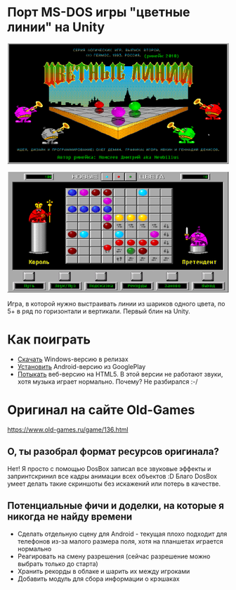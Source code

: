 # Порт MS-DOS игры "цветные линии" на Unity

![Заставка](ReadmePics/pic1.png)

![Игровой процесс](ReadmePics/pic2.png)

Игра, в которой нужно выстраивать линии из шариков одного цвета, по 5+ в ряд по горизонтали и вертикали.
Первый блин на Unity.

# Как поиграть

* [Скачать](https://github.com/Newbilius/ColorLinesUnity/releases) Windows-версию в релизах
* [Установить](https://play.google.com/store/apps/details?id=com.newbilius.lines) Android-версию из GooglePlay
* [Потыкать](http://www.old-hard.ru/color_lines_unity/) веб-версию на HTML5. В этой версии не работают звуки, хотя музыка играет нормально. Почему? Не разбирался :-/

# Оригинал на сайте Old-Games
https://www.old-games.ru/game/136.html

## О, ты разобрал формат ресурсов оригинала?
Нет! Я просто с помощью DosBox записал все звуковые эффекты и запринтскринил все кадры анимации всех объектов :D Благо DosBox умеет делать такие скриншоты без искажений или потерь в качестве.

## Потенциальные фичи и доделки, на которые я никогда не найду времени

* Сделать отдельную сцену для Android - текущая плохо подходит для телефонов из-за малого размера поля, хотя на планшетах играется нормально
* Реагировать на смену разрешения (сейчас разрешение можно выбрать только до старта)
* Хранить рекорды в облаке и шарить их между игроками
* Добавить модуль для сбора информации о крэшаках